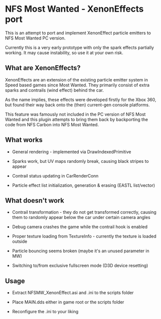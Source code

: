 # NFS Most Wanted - XenonEffects port

This is an attempt to port and implement XenonEffect particle emitters to NFS Most Wanted PC version.

Currently this is a very early prototype with only the spark effects partially working. It may cause instability, so use it at your own risk.

## What are XenonEffects?

XenonEffects are an extension of the existing particle emitter system in Speed based games since Most Wanted. They primarily consist of extra sparks and contrails (wind effect) behind the car.

As the name implies, these effects were developed firstly for the Xbox 360, but found their way back onto the (then) current-gen console platforms.

This feature was famously not included in the PC version of NFS Most Wanted and this plugin attempts to bring them back by backporting the code from NFS Carbon into NFS Most Wanted.

## What works

- General rendering - implemented via DrawIndexedPrimitive

- Sparks work, but UV maps randomly break, causing black stripes to appear

- Contrail status updating in CarRenderConn

- Particle effect list initialization, generation & erasing (EASTL list/vector)

## What doesn't work

- Contrail transformation - they do not get transformed correctly, causing them to randomly appear below the car under certain camera angles

- Debug camera crashes the game while the contrail hook is enabled

- Proper texture loading from TextureInfo - currently the texture is loaded outside

- Particle bouncing seems broken (maybe it's an unused parameter in MW)

- Switching to/from exclusive fullscreen mode (D3D device resetting)

## Usage

- Extract NFSMW_XenonEffect.asi and .ini to the scripts folder

- Place MAIN.dds either in game root or the scripts folder

- Reconfigure the .ini to your liking
